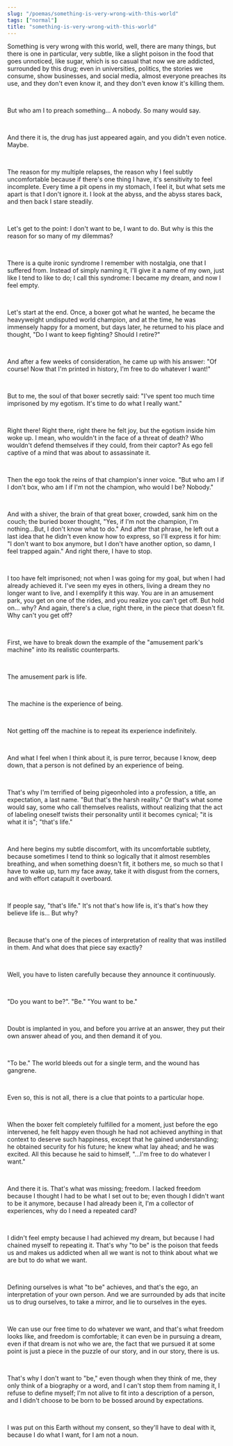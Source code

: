 ```yaml
---
slug: "/poemas/something-is-very-wrong-with-this-world"
tags: ["normal"]
title: "something-is-very-wrong-with-this-world"
---
```

Something is very wrong with this world, well, there are many things, but there is one in particular, very subtle, like a slight poison in the food that goes unnoticed, like sugar, which is so casual that now we are addicted, surrounded by this drug; even in universities, politics, the stories we consume, show businesses, and social media, almost everyone preaches its use, and they don't even know it, and they don't even know it's killing them.

&nbsp;

But who am I to preach something… A nobody. So many would say.

&nbsp;

And there it is, the drug has just appeared again, and you didn't even notice. Maybe.

&nbsp;

The reason for my multiple relapses, the reason why I feel subtly uncomfortable because if there's one thing I have, it's sensitivity to feel incomplete. Every time a pit opens in my stomach, I feel it, but what sets me apart is that I don't ignore it. I look at the abyss, and the abyss stares back, and then back I stare steadily.

&nbsp;

Let's get to the point: I don't want to be, I want to do. But why is this the reason for so many of my dilemmas?

&nbsp;

There is a quite ironic syndrome I remember with nostalgia, one that I suffered from. Instead of simply naming it, I'll give it a name of my own, just like I tend to like to do; I call this syndrome: I became my dream, and now I feel empty.

&nbsp;

Let's start at the end. Once, a boxer got what he wanted, he became the heavyweight undisputed world champion, and at the time, he was immensely happy for a moment, but days later, he returned to his place and thought, "Do I want to keep fighting? Should I retire?"

&nbsp;

And after a few weeks of consideration, he came up with his answer: "Of course! Now that I'm printed in history, I'm free to do whatever I want!"

&nbsp;

But to me, the soul of that boxer secretly said: "I've spent too much time imprisoned by my egotism. It's time to do what I really want."

&nbsp;

Right there! Right there, right there he felt joy, but the egotism inside him woke up. I mean, who wouldn't in the face of a threat of death? Who wouldn't defend themselves if they could, from their captor? As ego fell captive of a mind that was about to assassinate it.

&nbsp;

Then the ego took the reins of that champion's inner voice. "But who am I if I don't box, who am I if I'm not the champion, who would I be? Nobody."

&nbsp;

And with a shiver, the brain of that great boxer, crowded, sank him on the couch; the buried boxer thought, "Yes, if I'm not the champion, I'm nothing...But, I don't know what to do." And after that phrase, he left out a last idea that he didn't even know how to express, so I'll express it for him: "I don't want to box anymore, but I don't have another option, so damn, I feel trapped again." And right there, I have to stop.

&nbsp;

I too have felt imprisoned; not when I was going for my goal, but when I had already achieved it. I've seen my eyes in others, living a dream they no longer want to live, and I exemplify it this way. You are in an amusement park, you get on one of the rides, and you realize you can't get off. But hold on… why? And again, there's a clue, right there, in the piece that doesn't fit. Why can't you get off?

&nbsp;

First, we have to break down the example of the "amusement park's machine" into its realistic counterparts.

&nbsp;

The amusement park is life.

&nbsp;

The machine is the experience of being.

&nbsp;

Not getting off the machine is to repeat its experience indefinitely.

&nbsp;

And what I feel when I think about it, is pure terror, because I know, deep down, that a person is not defined by an experience of being.

&nbsp;

That's why I'm terrified of being pigeonholed into a profession, a title, an expectation, a last name. "But that's the harsh reality." Or that's what some would say, some who call themselves realists, without realizing that the act of labeling oneself twists their personality until it becomes cynical; "it is what it is"; "that's life."

&nbsp;

And here begins my subtle discomfort, with its uncomfortable subtlety, because sometimes I tend to think so logically that it almost resembles breathing, and when something doesn't fit, it bothers me, so much so that I have to wake up, turn my face away, take it with disgust from the corners, and with effort catapult it overboard.

&nbsp;

If people say, "that's life." It's not that's how life is, it's that's how they believe life is... But why?

&nbsp;

Because that's one of the pieces of interpretation of reality that was instilled in them. And what does that piece say exactly?

&nbsp;

Well, you have to listen carefully because they announce it continuously.

&nbsp;

"Do you want to be?". "Be." "You want to be."

&nbsp;

Doubt is implanted in you, and before you arrive at an answer, they put their own answer ahead of you, and then demand it of you.

&nbsp;

"To be." The world bleeds out for a single term, and the wound has gangrene.

&nbsp;

Even so, this is not all, there is a clue that points to a particular hope.

&nbsp;

When the boxer felt completely fulfilled for a moment, just before the ego intervened, he felt happy even though he had not achieved anything in that context to deserve such happiness, except that he gained understanding; he obtained security for his future; he knew what lay ahead; and he was excited. All this because he said to himself, "...I'm free to do whatever I want."

&nbsp;

And there it is. That's what was missing; freedom. I lacked freedom because I thought I had to be what I set out to be; even though I didn't want to be it anymore, because I had already been it, I'm a collector of experiences, why do I need a repeated card?

&nbsp;

I didn't feel empty because I had achieved my dream, but because I had chained myself to repeating it. That's why "to be" is the poison that feeds us and makes us addicted when all we want is not to think about what we are but to do what we want.

&nbsp;

Defining ourselves is what "to be" achieves, and that's the ego, an interpretation of your own person. And we are surrounded by ads that incite us to drug ourselves, to take a mirror, and lie to ourselves in the eyes.

&nbsp;

We can use our free time to do whatever we want, and that's what freedom looks like, and freedom is comfortable; it can even be in pursuing a dream, even if that dream is not who we are, the fact that we pursued it at some point is just a piece in the puzzle of our story, and in our story, there is us.

&nbsp;

That's why I don't want to "be," even though when they think of me, they only think of a biography or a word, and I can't stop them from naming it, I refuse to define myself; I'm not alive to fit into a description of a person, and I didn't choose to be born to be bossed around by expectations.

&nbsp;

I was put on this Earth without my consent, so they'll have to deal with it, because I do what I want, for I am not a noun.